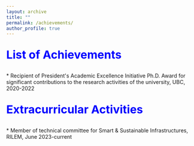```yaml
---
layout: archive
title: ""
permalink: /achievements/
author_profile: true
---
```



<p style="text-align:left; color:Blue; font-size:30px; font-weight:bold;"> List of Achievements </p>
*	Recipient of President's Academic Excellence Initiative Ph.D. Award for significant contributions to the research activities of the university, UBC, 2020-2022

<p style="text-align:left; color:Blue; font-size:30px; font-weight:bold;"> Extracurricular Activities </p>
* Member of technical committee for Smart & Sustainable Infrastructures, RILEM, June 2023-current
